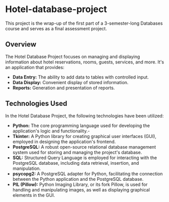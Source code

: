 # Hotel-database-project

This project is the wrap-up of the first part of a 3-semester-long Databases course and serves as a final assessment project.

## Overview

The Hotel Database Project focuses on managing and displaying information about hotel reservations, rooms, guests, services, and more. It's an application that provides:

- **Data Entry:** The ability to add data to tables with controlled input.
- **Data Display:** Convenient display of stored information.
- **Reports:** Generation and presentation of reports.

## Technologies Used

In the Hotel Database Project, the following technologies have been utilized:

- **Python:** The core programming language used for developing the application's logic and functionality.-
- **Tkinter:** A Python library for creating graphical user interfaces (GUI), employed in designing the application's frontend.
- **PostgreSQL:** A robust open-source relational database management system used for storing and managing the project's database.
- **SQL:** Structured Query Language is employed for interacting with the PostgreSQL database, including data retrieval, insertion, and manipulation.
- **psycopg2:** A PostgreSQL adapter for Python, facilitating the connection between the Python application and the PostgreSQL database.
- **PIL (Pillow):** Python Imaging Library, or its fork Pillow, is used for handling and manipulating images, as well as displaying graphical elements in the GUI.
